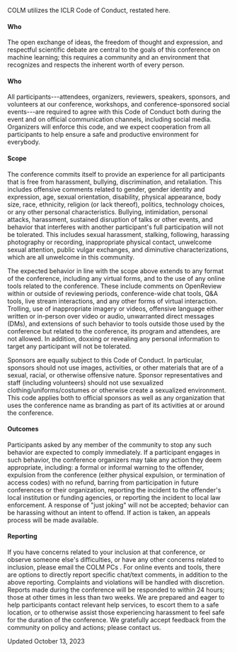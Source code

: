 COLM utilizes the ICLR Code of Conduct, restated here.

#### **Who** 

The open exchange of ideas, the freedom of thought and expression, and
respectful scientific debate are central to the goals of this conference
on machine learning; this requires a community and an environment that
recognizes and respects the inherent worth of every person.

#### **Who** 

All participants\-\--attendees, organizers, reviewers, speakers,
sponsors, and volunteers at our conference, workshops, and
conference-sponsored social events\-\--are required to agree with this
Code of Conduct both during the event and on official communication
channels, including social media. Organizers will enforce this code, and
we expect cooperation from all participants to help ensure a safe and
productive environment for everybody.

#### **Scope**

The conference commits itself to provide an experience for all
participants that is free from harassment, bullying, discrimination, and
retaliation. This includes offensive comments related to gender, gender
identity and expression, age, sexual orientation, disability, physical
appearance, body size, race, ethnicity, religion (or lack thereof),
politics, technology choices, or any other personal characteristics.
Bullying, intimidation, personal attacks, harassment, sustained
disruption of talks or other events, and behavior that interferes with
another participant's full participation will not be tolerated. This
includes sexual harassment, stalking, following, harassing photography
or recording, inappropriate physical contact, unwelcome sexual
attention, public vulgar exchanges, and diminutive characterizations,
which are all unwelcome in this community.

The expected behavior in line with the scope above extends to any format
of the conference, including any virtual forms, and to the use of any
online tools related to the conference. These include comments on
OpenReview within or outside of reviewing periods, conference-wide chat
tools, Q&A tools, live stream interactions, and any other forms of
virtual interaction. Trolling, use of inappropriate imagery or videos,
offensive language either written or in-person over video or audio,
unwarranted direct messages (DMs), and extensions of such behavior to
tools outside those used by the conference but related to the
conference, its program and attendees, are not allowed. In addition,
doxxing or revealing any personal information to target any participant
will not be tolerated.

Sponsors are equally subject to this Code of Conduct. In particular,
sponsors should not use images, activities, or other materials that are
of a sexual, racial, or otherwise offensive nature. Sponsor
representatives and staff (including volunteers) should not use
sexualized clothing/uniforms/costumes or otherwise create a sexualized
environment. This code applies both to official sponsors as well as any
organization that uses the conference name as branding as part of its
activities at or around the conference.

#### **Outcomes**

Participants asked by any member of the community to stop any such
behavior are expected to comply immediately. If a participant engages in
such behavior, the conference organizers may take any action they deem
appropriate, including: a formal or informal warning to the offender,
expulsion from the conference (either physical expulsion, or termination
of access codes) with no refund, barring from participation in future
conferences or their organization, reporting the incident to the
offender's local institution or funding agencies, or reporting the
incident to local law enforcement. A response of "just joking" will
not be accepted; behavior can be harassing without an intent to offend.
If action is taken, an appeals process will be made available.

#### **Reporting**

If you have concerns related to your inclusion at that conference, or
observe someone else's difficulties, or have any other concerns related
to inclusion, please email the COLM PCs . For online events and tools,
there are options to directly report specific chat/text comments, in
addition to the above reporting. Complaints and violations will be
handled with discretion. Reports made during the conference will be
responded to within 24 hours; those at other times in less than two
weeks. We are prepared and eager to help participants contact relevant
help services, to escort them to a safe location, or to otherwise assist
those experiencing harassment to feel safe for the duration of the
conference. We gratefully accept feedback from the community on policy
and actions; please contact us.

Updated October 13, 2023
